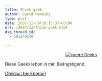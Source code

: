 ```yaml
---
title: Think geek
author: David Henning
type: post
date: 2007-12-09T16:15:37+00:00
url: /2007/12/think-geek.html
dsq_thread_id:
  - 501249240

---
```

<p style="text-align: center">
  <a href="https://www.madcatswelt.org/wp-content/uploads/geeks_madcat.jpg" target="_blank"><img src="https://www.madcatswelt.org/wp-content/uploads/geeks_madcat_th.jpg" alt="innere Geeks" /></a>
</p>

Diese Geeks leben in mir. Beängstigend.

[[Geklaut bei Eberon]][1]

 [1]: http://blog.eberon.de/2007/12/07/jeder-geek-ist-anders/